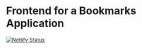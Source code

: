 # Frontend for a Bookmarks Application

[![Netlify Status](https://api.netlify.com/api/v1/badges/b7822363-a633-43dc-b374-cc9b7b4d4739/deploy-status)](https://app.netlify.com/sites/charliecrouse-bookmarks/deploys)
